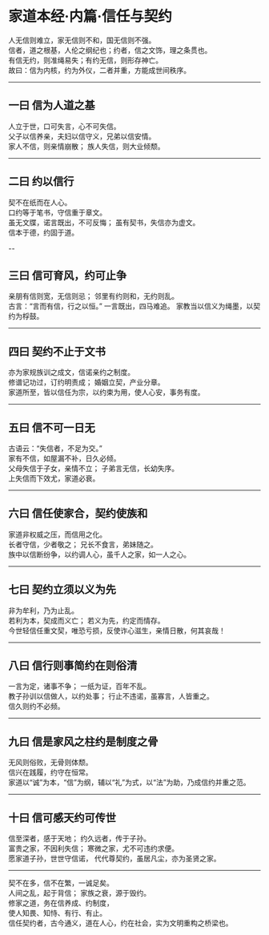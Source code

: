 # 家道本经·内篇·信任与契约



人无信则难立，家无信则不和，国无信则不强。  
信者，道之根基，人伦之纲纪也；约者，信之文饰，理之条贯也。  
有信无约，则准绳易失；有约无信，则形存神亡。  
故曰：信为内核，约为外仪，二者并重，方能成世间秩序。


---

## 一曰 信为人道之基

人立于世，口可失言，心不可失信。  
父子以信养亲，夫妇以信守义，兄弟以信安情。  
家人不信，则亲情崩散；
族人失信，则大业倾颓。

---

## 二曰 约以信行

契不在纸而在人心。  
口约等于笔书，守信重于章文。  
虽无文牒，诺言既出，不可反悔；
虽有契书，失信亦为虚文。  
信本于德，约固于道。

--

## 三曰 信可育风，约可止争

亲朋有信则宽，无信则忌；
邻里有约则和，无约则乱。  
古言：“言而有信，行之以恒。”
一言既出，四马难追。
家教当以信义为绳墨，以契约为桴鼓。

---

## 四曰 契约不止于文书

亦为家规族训之成文，信诺亲约之制度。  
修谱记功过，订约明责成；
婚姻立契，产业分章。  
家道所至，皆以信任为宗，以约束为用，使人心安，事务有度。

---

## 五曰 信不可一日无  

古语云：“失信者，不足为交。”  
家有不信，如屋漏不补，日久必倾。  
父母失信于子女，亲情不立；
子弟言无信，长幼失序。  
上失信而下效尤，家道必衰。

---

## 六曰 信任使家合，契约使族和

家道非权威之压，而信用之化。  
长者守信，少者敬之；
兄长不食言，弟妹随之。  
族中以信断纷争，以约调人心，虽千人之家，如一人之心。

---

## 七曰 契约立须以义为先

非为牟利，乃为止乱。  
若利为本，契成而义亡；
若义为先，约定而情存。  
今世轻信任重文契，唯恐亏损，反使诈心滋生，亲情日散，何其哀哉！

---

## 八曰 信行则事简约在则俗清  

一言为定，诸事不争；
一纸为证，百年不乱。  
教子孙训以信做人，以约处事；
行止不违诺，虽寡言，人皆重之。  
信久则约不必频。

---

## 九曰 信是家风之柱约是制度之骨

无风则俗败，无骨则体颓。  
信兴在践履，约守在恒常。  
家道以“诚”为本，“信”为纲，辅以“礼”为式，以“法”为助，乃成信约并重之范。

---

## 十曰 信可感天约可传世  

信至深者，感于天地；
约久远者，传于子孙。  
富贵之家，不因利失信；
寒微之家，尤不可违约求便。  
愿家道子孙，世世守信诺，
代代尊契约，虽居凡尘，亦为圣贤之家。

---
 
契不在多，信不在繁，一诚足矣。  
人间之乱，起于背信；
家族之衰，源于毁约。  
修家之道，务在信养成、约制度，  
使人知畏、知恃、有行、有止。  
信任契约者，古今通义，道在人心，约在社会，实为文明重构之桥梁也。

